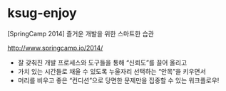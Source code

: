 ksug-enjoy
==========

[SpringCamp 2014] 즐거운 개발을 위한 스마트한 습관

http://www.springcamp.io/2014/

- 잘 갖춰진 개발 프로세스와 도구들을 통해 “신뢰도”를 끌어 올리고
- 가치 있는 시간들로 채울 수 있도록 누울자리 선택하는 “안목”을 키우면서
- 머리를 비우고 좋은 “컨디션”으로 당면한 문제만을 집중할 수 있는 워크플로우!
